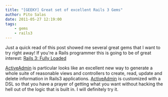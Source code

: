 ```yaml
---
title: "[GEEKY] Great set of excellent Rails 3 Gems"
author: Pito Salas
date: 2011-05-27 12:19:00
tags:
    - gems
    - rails3
---
```



Just a quick read of this post showed me several great gems that I want to try
right away! If you're a Rails programmer this is going to be of great
interest: [Rails 3: Fully
Loaded](<http://intridea.com/2011/5/13/rails3-gems?utm_source=rubyweekly&utm_medium=email>)

[ActiveAdmin](<http://activeadmin.info/?utm_source=rubyweekly&utm_medium=email>)
is particular looks like an excellent new way to generate a whole suite of
reasonable views and controllers to create, read, update and delete
information in Rails3 applications.
[ActiveAdmin](<http://activeadmin.info/?utm_source=rubyweekly&utm_medium=email>)
is customized with a DSL so that you have a prayer of getting what you want
without hacking the hell out of the logic that is built in. I will definitely
try it.


